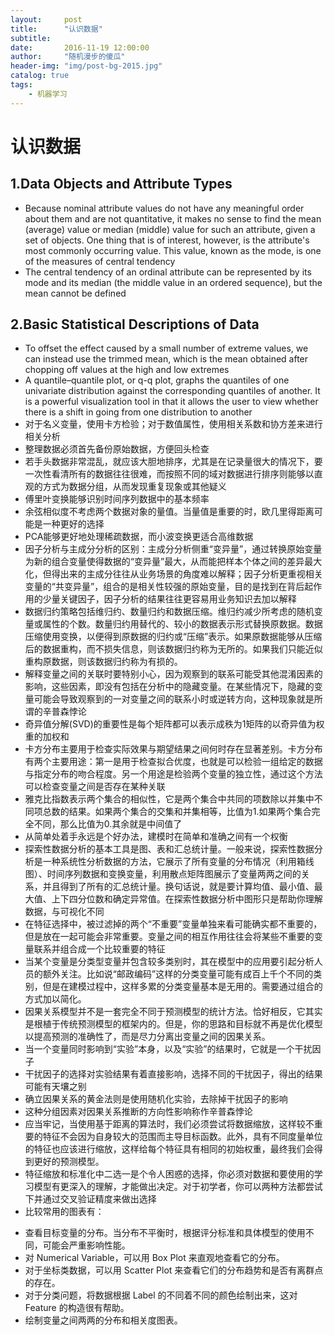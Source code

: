 ```yaml
---
layout:     post
title:      "认识数据"
subtitle:   
date:       2016-11-19 12:00:00
author:     "随机漫步的傻瓜"
header-img: "img/post-bg-2015.jpg"
catalog: true
tags:
    - 机器学习
---
```


# 认识数据

## 1.Data Objects and Attribute Types

- Because nominal attribute values do not have any meaningful order about them and are not quantitative, it makes no sense to find the mean (average) value or median (middle) value for such an attribute, given a set of objects. One thing that is of interest, however, is the attribute's most commonly occurring value. This value, known as the mode, is one of the measures of central tendency
- The central tendency of an ordinal attribute can be represented by its mode and its median (the middle value in an ordered sequence), but the mean cannot be defined

## 2.Basic Statistical Descriptions of Data

- To offset the effect caused by a small number of extreme values, we can instead use the trimmed mean, which is the mean obtained after chopping off values at the high and low extremes
- A quantile–quantile plot, or q-q plot, graphs the quantiles of one univariate distribution against the corresponding quantiles of another. It is a powerful visualization tool in that it allows the user to view whether there is a shift in going from one distribution to another
- 对于名义变量，使用卡方检验；对于数值属性，使用相关系数和协方差来进行相关分析
- 整理数据必须首先备份原始数据，方便回头检查
- 若手头数据非常混乱，就应该大胆地排序，尤其是在记录量很大的情况下，要一次性看清所有的数据往往很难，而按照不同的域对数据进行排序则能够以直观的方式为数据分组，从而发现重复现象或其他疑义
- 傅里叶变换能够识别时间序列数据中的基本频率
- 余弦相似度不考虑两个数据对象的量值。当量值是重要的时，欧几里得距离可能是一种更好的选择
- PCA能够更好地处理稀疏数据，而小波变换更适合高维数据
- 因子分析与主成分分析的区别：主成分分析侧重“变异量”，通过转换原始变量为新的组合变量使得数据的“变异量”最大，从而能把样本个体之间的差异最大化，但得出来的主成分往往从业务场景的角度难以解释；因子分析更重视相关变量的“共变异量”，组合的是相关性较强的原始变量，目的是找到在背后起作用的少量关键因子，因子分析的结果往往更容易用业务知识去加以解释
- 数据归约策略包括维归约、数量归约和数据压缩。维归约减少所考虑的随机变量或属性的个数。数量归约用替代的、较小的数据表示形式替换原数据。数据压缩使用变换，以便得到原数据的归约或“压缩”表示。如果原数据能够从压缩后的数据重构，而不损失信息，则该数据归约称为无所的。如果我们只能近似重构原数据，则该数据归约称为有损的。
- 解释变量之间的关联时要特别小心，因为观察到的联系可能受其他混淆因素的影响，这些因素，即没有包括在分析中的隐藏变量。在某些情况下，隐藏的变量可能会导致观察到的一对变量之间的联系小时或逆转方向，这种现象就是所谓的辛普森悖论
- 奇异值分解(SVD)的重要性是每个矩阵都可以表示成秩为1矩阵的以奇异值为权重的加权和
- 卡方分布主要用于检查实际效果与期望结果之间何时存在显著差别。卡方分布有两个主要用途：第一是用于检查拟合优度，也就是可以检验一组给定的数据与指定分布的吻合程度。另一个用途是检验两个变量的独立性，通过这个方法可以检查变量之间是否存在某种关联
- 雅克比指数表示两个集合的相似性，它是两个集合中共同的项数除以并集中不同项总数的结果。如果两个集合的交集和并集相等，比值为1.如果两个集合完全不同，那么比值为0.其余就是中间值了
- 从简单处着手永远是个好办法，建模时在简单和准确之间有一个权衡
- 探索性数据分析的基本工具是图、表和汇总统计量。一般来说，探索性数据分析是一种系统性分析数据的方法，它展示了所有变量的分布情况（利用箱线图）、时间序列数据和变换变量，利用散点矩阵图展示了变量两两之间的关系，并且得到了所有的汇总统计量。换句话说，就是要计算均值、最小值、最大值、上下四分位数和确定异常值。在探索性数据分析中图形只是帮助你理解数据，与可视化不同
- 在特征选择中，被过滤掉的两个“不重要”变量单独来看可能确实都不重要的，但是放在一起可能会非常重要。变量之间的相互作用往往会将某些不重要的变量联系并组合成一个比较重要的特征
- 当某个变量是分类型变量并包含较多类别时，其在模型中的应用要引起分析人员的额外关注。比如说“邮政编码”这样的分类变量可能有成百上千个不同的类别，但是在建模过程中，这样多累的分类变量基本是无用的。需要通过组合的方式加以简化。
- 因果关系模型并不是一套完全不同于预测模型的统计方法。恰好相反，它其实是根植于传统预测模型的框架内的。但是，你的思路和目标就不再是优化模型以提高预测的准确性了，而是尽力分离出变量之间的因果关系。
- 当一个变量同时影响到“实验”本身，以及“实验”的结果时，它就是一个干扰因子
- 干扰因子的选择对实验结果有着直接影响，选择不同的干扰因子，得出的结果可能有天壤之别
- 确立因果关系的黄金法则是使用随机化实验，去除掉干扰因子的影响
- 这种分组因素对因果关系推断的方向性影响称作辛普森悖论
- 应当牢记，当使用基于距离的算法时，我们必须尝试将数据缩放，这样较不重要的特征不会因为自身较大的范围而主导目标函数。此外，具有不同度量单位的特征也应该进行缩放，这样给每个特征具有相同的初始权重，最终我们会得到更好的预测模型。
- 特征缩放和标准化中二选一是个令人困惑的选择，你必须对数据和要使用的学习模型有更深入的理解，才能做出决定。对于初学者，你可以两种方法都尝试下并通过交叉验证精度来做出选择
- 比较常用的图表有：
* 查看目标变量的分布。当分布不平衡时，根据评分标准和具体模型的使用不同，可能会严重影响性能。
* 对 Numerical Variable，可以用 Box Plot 来直观地查看它的分布。
* 对于坐标类数据，可以用 Scatter Plot 来查看它们的分布趋势和是否有离群点的存在。
* 对于分类问题，将数据根据 Label 的不同着不同的颜色绘制出来，这对 Feature 的构造很有帮助。
* 绘制变量之间两两的分布和相关度图表。
